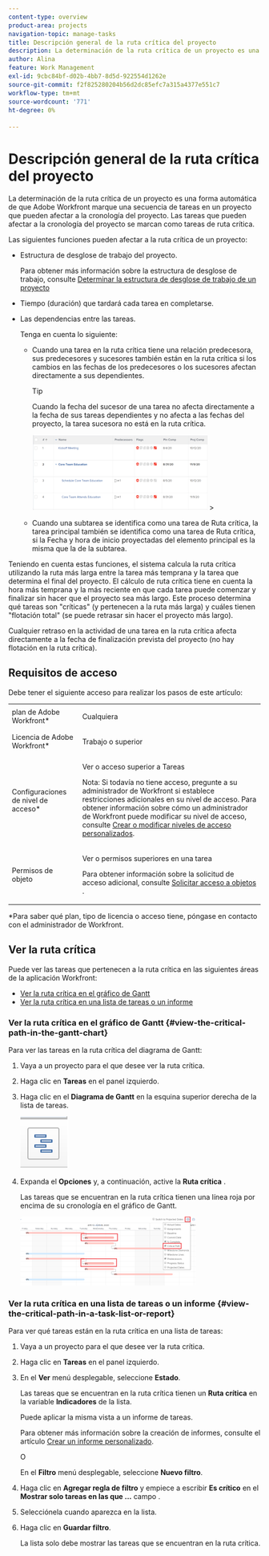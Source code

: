 ```yaml
---
content-type: overview
product-area: projects
navigation-topic: manage-tasks
title: Descripción general de la ruta crítica del proyecto
description: La determinación de la ruta crítica de un proyecto es una forma automática de que Adobe Workfront marque una secuencia de tareas en un proyecto que pueden afectar a la cronología del proyecto. Las tareas que pueden afectar a la cronología del proyecto se marcan como tareas de ruta crítica.
author: Alina
feature: Work Management
exl-id: 9cbc84bf-d02b-4bb7-8d5d-922554d1262e
source-git-commit: f2f825280204b56d2dc85efc7a315a4377e551c7
workflow-type: tm+mt
source-wordcount: '771'
ht-degree: 0%

---
```


# Descripción general de la ruta crítica del proyecto

La determinación de la ruta crítica de un proyecto es una forma automática de que Adobe Workfront marque una secuencia de tareas en un proyecto que pueden afectar a la cronología del proyecto. Las tareas que pueden afectar a la cronología del proyecto se marcan como tareas de ruta crítica.

Las siguientes funciones pueden afectar a la ruta crítica de un proyecto:

* Estructura de desglose de trabajo del proyecto.

   Para obtener más información sobre la estructura de desglose de trabajo, consulte [Determinar la estructura de desglose de trabajo de un proyecto](../../../manage-work/projects/planning-a-project/determine-project-work-breakdown-structure.md)

* Tiempo (duración) que tardará cada tarea en completarse.
* Las dependencias entre las tareas.

   Tenga en cuenta lo siguiente:

   * Cuando una tarea en la ruta crítica tiene una relación predecesora, sus predecesores y sucesores también están en la ruta crítica si los cambios en las fechas de los predecesores o los sucesores afectan directamente a sus dependientes.

      >[!TIP]
      >
      >Cuando la fecha del sucesor de una tarea no afecta directamente a la fecha de sus tareas dependientes y no afecta a las fechas del proyecto, la tarea sucesora no está en la ruta crítica.
      >
      >
      >![](assets/successor-not-on-critical-path-350x150.png)     >

   * Cuando una subtarea se identifica como una tarea de Ruta crítica, la tarea principal también se identifica como una tarea de Ruta crítica, si la Fecha y hora de inicio proyectadas del elemento principal es la misma que la de la subtarea.

Teniendo en cuenta estas funciones, el sistema calcula la ruta crítica utilizando la ruta más larga entre la tarea más temprana y la tarea que determina el final del proyecto. El cálculo de ruta crítica tiene en cuenta la hora más temprana y la más reciente en que cada tarea puede comenzar y finalizar sin hacer que el proyecto sea más largo. Este proceso determina qué tareas son &quot;críticas&quot; (y pertenecen a la ruta más larga) y cuáles tienen &quot;flotación total&quot; (se puede retrasar sin hacer el proyecto más largo).

Cualquier retraso en la actividad de una tarea en la ruta crítica afecta directamente a la fecha de finalización prevista del proyecto (no hay flotación en la ruta crítica).

## Requisitos de acceso

Debe tener el siguiente acceso para realizar los pasos de este artículo:

<table style="table-layout:auto"> 
 <col> 
 <col> 
 <tbody> 
  <tr> 
   <td role="rowheader">plan de Adobe Workfront*</td> 
   <td> <p>Cualquiera</p> </td> 
  </tr> 
  <tr> 
   <td role="rowheader">Licencia de Adobe Workfront*</td> 
   <td> <p>Trabajo o superior</p> </td> 
  </tr> 
  <tr> 
   <td role="rowheader">Configuraciones de nivel de acceso*</td> 
   <td> <p>Ver o acceso superior a Tareas</p> <p>Nota: Si todavía no tiene acceso, pregunte a su administrador de Workfront si establece restricciones adicionales en su nivel de acceso. Para obtener información sobre cómo un administrador de Workfront puede modificar su nivel de acceso, consulte <a href="../../../administration-and-setup/add-users/configure-and-grant-access/create-modify-access-levels.md" class="MCXref xref">Crear o modificar niveles de acceso personalizados</a>.</p> </td> 
  </tr> 
  <tr> 
   <td role="rowheader">Permisos de objeto</td> 
   <td> <p>Ver o permisos superiores en una tarea </p> <p>Para obtener información sobre la solicitud de acceso adicional, consulte <a href="../../../workfront-basics/grant-and-request-access-to-objects/request-access.md" class="MCXref xref">Solicitar acceso a objetos </a>.</p> </td> 
  </tr> 
 </tbody> 
</table>

&#42;Para saber qué plan, tipo de licencia o acceso tiene, póngase en contacto con el administrador de Workfront.

## Ver la ruta crítica

Puede ver las tareas que pertenecen a la ruta crítica en las siguientes áreas de la aplicación Workfront:

* [Ver la ruta crítica en el gráfico de Gantt](#view-the-critical-path-in-the-gantt-chart)
* [Ver la ruta crítica en una lista de tareas o un informe](#view-the-critical-path-in-a-task-list-or-report)

### Ver la ruta crítica en el gráfico de Gantt {#view-the-critical-path-in-the-gantt-chart}

Para ver las tareas en la ruta crítica del diagrama de Gantt:

1. Vaya a un proyecto para el que desee ver la ruta crítica.
1. Haga clic en **Tareas** en el panel izquierdo.
1. Haga clic en el **Diagrama de Gantt** en la esquina superior derecha de la lista de tareas.

   ![gantt_chart_icon__1_.png](assets/gantt-chart-icon--1-.png)

1. Expanda el **Opciones** y, a continuación, active la **Ruta crítica** .

   Las tareas que se encuentran en la ruta crítica tienen una línea roja por encima de su cronología en el gráfico de Gantt.

   ![crtic_path_on_gantt__1_.png](assets/crtitical-path-on-gantt--1--350x137.png)

### Ver la ruta crítica en una lista de tareas o un informe {#view-the-critical-path-in-a-task-list-or-report}

Para ver qué tareas están en la ruta crítica en una lista de tareas:

1. Vaya a un proyecto para el que desee ver la ruta crítica.
1. Haga clic en **Tareas** en el panel izquierdo.
1. En el **Ver** menú desplegable, seleccione **Estado**.

   Las tareas que se encuentran en la ruta crítica tienen un **Ruta crítica** en la variable **Indicadores** de la lista.

   Puede aplicar la misma vista a un informe de tareas.

   Para obtener más información sobre la creación de informes, consulte el artículo [Crear un informe personalizado](../../../reports-and-dashboards/reports/creating-and-managing-reports/create-custom-report.md).

   O

   En el **Filtro** menú desplegable, seleccione **Nuevo filtro**.

1. Haga clic en **Agregar regla de filtro** y empiece a escribir **Es crítico** en el **Mostrar solo tareas en las que ...** campo .

1. Selecciónela cuando aparezca en la lista.
1. Haga clic en **Guardar filtro**.

   La lista solo debe mostrar las tareas que se encuentran en la ruta crítica.
